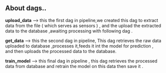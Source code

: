 ## About dags..

**upload_data** --> this the first dag in pipeline,we created this dag to extract data from the file ( which serves as sensors ) , and the upload the extracted data to the database                     ,awaiting processing with following dag . 
                
**get_data** --> this the second dag in pipeline, This dag retrieves the raw data uploaded to database ,processes it,feeds it int the model for prediction , and then uploads the 
                 processed data to the database. 


**train_model** --> this final dag in pipeline , this dag retrieves the processed data from database and retrain the model on this data then save it . 
